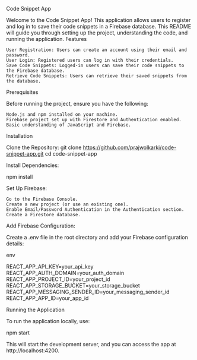 Code Snippet App

Welcome to the Code Snippet App! This application allows users to register and log in to save their code snippets in a Firebase database. This README will guide you through setting up the project, understanding the code, and running the application.
Features

    User Registration: Users can create an account using their email and password.
    User Login: Registered users can log in with their credentials.
    Save Code Snippets: Logged-in users can save their code snippets to the Firebase database.
    Retrieve Code Snippets: Users can retrieve their saved snippets from the database.

Prerequisites

Before running the project, ensure you have the following:

    Node.js and npm installed on your machine.
    Firebase project set up with Firestore and Authentication enabled.
    Basic understanding of JavaScript and Firebase.

Installation

Clone the Repository:
      git clone https://github.com/prajwolkarki/code-snippet-app.git
      cd code-snippet-app

Install Dependencies:

npm install

Set Up Firebase:

    Go to the Firebase Console.
    Create a new project (or use an existing one).
    Enable Email/Password Authentication in the Authentication section.
    Create a Firestore database.

Add Firebase Configuration:

Create a .env file in the root directory and add your Firebase configuration details:

env

REACT_APP_API_KEY=your_api_key <br/>
REACT_APP_AUTH_DOMAIN=your_auth_domain  <br/>
REACT_APP_PROJECT_ID=your_project_id <br/>
REACT_APP_STORAGE_BUCKET=your_storage_bucket <br/>
REACT_APP_MESSAGING_SENDER_ID=your_messaging_sender_id <br/>
REACT_APP_APP_ID=your_app_id

Running the Application

To run the application locally, use:

npm start

This will start the development server, and you can access the app at http://localhost:4200.
